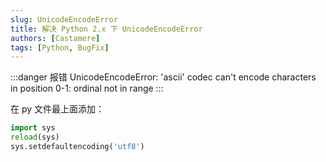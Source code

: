 ```yaml
---
slug: UnicodeEncodeError
title: 解决 Python 2.x 下 UnicodeEncodeError
authors: [Castamere]
tags: [Python, BugFix]
---
```


:::danger 报错
UnicodeEncodeError: 'ascii' codec can't encode characters in position 0-1: ordinal not in range
:::

<!-- truncate -->

在 py 文件最上面添加：

```python
import sys
reload(sys)
sys.setdefaultencoding('utf8')
```
